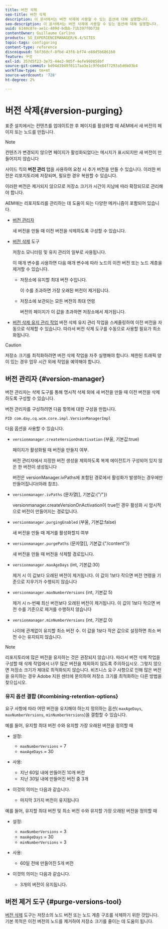 ```yaml
---
title: 버전 삭제
seo-title: 버전 삭제
description: 이 문서에서는 버전 삭제에 사용할 수 있는 옵션에 대해 설명합니다.
seo-description: 이 문서에서는 버전 삭제에 사용할 수 있는 옵션에 대해 설명합니다.
uuid: 6140c87e-ae1c-409d-bdbb-71b397f0b738
contentOwner: Guillaume Carlino
products: SG_EXPERIENCEMANAGER/6.4/SITES
topic-tags: configuring
content-type: reference
discoiquuid: 56f36dcf-8fbd-43f8-bf74-e88d5b686160
feature: 구성
exl-id: 357d5f23-3e75-44e3-905f-4efe960858bf
source-git-commit: bd94d3949f0117aa3e1c9f0e84f7293a5d6b03b4
workflow-type: tm+mt
source-wordcount: '728'
ht-degree: 2%

---
```


# 버전 삭제{#version-purging}

표준 설치에서는 컨텐츠를 업데이트한 후 페이지를 활성화할 때 AEM에서 새 버전의 페이지 또는 노드를 만듭니다.

>[!NOTE]
>
>컨텐츠가 변경되지 않으면 페이지가 활성화되었다는 메시지가 표시되지만 새 버전이 만들어지지 않습니다

사이드 킥의 **버전 관리** 탭을 사용하여 요청 시 추가 버전을 만들 수 있습니다. 이러한 버전은 리포지토리에 저장되며, 필요한 경우 복원할 수 있습니다.

이러한 버전은 제거되지 않으므로 저장소 크기가 시간이 지남에 따라 확장되므로 관리해야 합니다.

AEM에는 리포지토리를 관리하는 데 도움이 되는 다양한 메커니즘이 포함되어 있습니다.

* [버전 관리자](#version-manager)

   새 버전을 만들 때 이전 버전을 삭제하도록 구성할 수 있습니다.

* [버전 삭제](/help/sites-deploying/monitoring-and-maintaining.md#version-purging) 도구

   저장소 모니터링 및 유지 관리의 일부로 사용됩니다.

   이 매개 변수를 사용하면 다음 매개 변수에 따라 노드의 이전 버전 또는 노드 계층을 제거할 수 있습니다.

   * 저장소에 유지할 최대 버전 수입니다.

      이 수를 초과하면 가장 오래된 버전이 제거됩니다.

   * 저장소에 보관되는 모든 버전의 최대 연령

      버전의 페이지가 이 값을 초과하면 저장소에서 제거됩니다.

* [버전 삭제 유지 관리 작업](/help/sites-administering/operations-dashboard.md#automated-maintenance-tasks) 버전 삭제 유지 관리 작업을 스케줄링하여 이전 버전을 자동으로 삭제할 수 있습니다. 따라서 버전 삭제 도구를 수동으로 사용할 필요가 최소화됩니다.

>[!CAUTION]
>
>저장소 크기를 최적화하려면 버전 삭제 작업을 자주 실행해야 합니다. 제한된 트래픽 양이 있는 경우 업무 시간 외에 작업을 예약해야 합니다.

## 버전 관리자 {#version-manager}

버전 관리자는 삭제 도구를 통해 명시적 삭제 외에 새 버전을 만들 때 이전 버전을 삭제하도록 구성할 수 있습니다.

버전 관리자를 구성하려면 다음 항목에 대한 구성을 만듭니다.

`PID com.day.cq.wcm.core.impl.VersionManagerImpl`

다음 옵션을 사용할 수 있습니다.

* `versionmanager.createVersionOnActivation` (부울, 기본값:true)

   페이지가 활성화될 때 버전을 만들지 여부.

   버전 관리자에서 지정한 버전 생성을 제외하도록 복제 에이전트가 구성되어 있지 않은 한 버전이 생성됩니다

   버전은 versionManager.ivPaths에 포함된 경로에서 활성화가 발생하는 경우에만 만들어집니다(아래 참조).

* `versionmanager.ivPaths` (문자열[], 기본값:{&quot;/&quot;})

   versionmanager.createVersionOnActivation이 true인 경우 활성화 시 암시적으로 버전이 만들어지는 경로입니다.

* `versionmanager.purgingEnabled` (부울, 기본값:false)

   새 버전을 만들 때 제거를 활성화할지 여부

* `versionmanager.purgePaths` (문자열[], 기본값:{&quot;/content&quot;})

   새 버전을 만들 때 버전을 삭제할 경로입니다.

* `versionmanager.maxAgeDays` (int, 기본값:30)

   제거 시 이 값보다 오래된 버전이 제거됩니다. 이 값이 1보다 작으면 버전 연령을 기준으로 지우기가 수행되지 않습니다

* `versionmanager.maxNumberVersions` (int, 기본값 5)

   제거 시 n-번째 최신 버전보다 오래된 버전이 제거됩니다. 이 값이 1보다 작으면 버전 수를 기준으로 제거를 수행하지 않습니다

* `versionmanager.minNumberVersions` (int, 기본값 0)

   나이에 관계없이 유지할 최소 버전 수. 이 값을 1보다 작은 값으로 설정하면 최소 버전 수는 유지되지 않습니다.

>[!NOTE]
>
>리포지토리에 많은 버전을 유지하는 것은 권장되지 않습니다. 따라서 버전 삭제 작업을 구성할 때 삭제 작업에서 너무 많은 버전을 제외하지 않도록 주의하십시오. 그렇지 않으면 저장소 크기가 제대로 최적화되지 않습니다. 비즈니스 요구 사항으로 인해 많은 버전을 유지하는 경우 Adobe 지원 센터에 문의하여 저장소 크기를 최적화하는 다른 방법을 찾으십시오.

### 유지 옵션 결합 {#combining-retention-options}

요구 사항에 따라 어떤 버전을 유지해야 하는지 정의하는 옵션( `maxAgeDays`, `maxNumberVersions`, `minNumberVersions`)을 결합할 수 있습니다.

예를 들어, 유지할 최대 버전 수와 유지할 가장 오래된 버전을 정의할 때

* 설정:

   * `maxNumberVersions` = 7
   * `maxAgeDays` = 30

* 사용:

   * 지난 60일 내에 만들어진 10개 버전
   * 지난 30일 내에 만들어진 버전 중 3개

* 이것의 의미는 다음과 같습니다.

   * 마지막 3가지 버전이 유지됩니다

예를 들어, 유지할 최대 버전 및 최소 버전 수와 유지할 가장 오래된 버전을 정의할 때

* 설정:

   * `maxNumberVersions` = 3
   * `maxAgeDays` = 30
   * `minNumberVersions` = 3

* 사용:

   * 60일 전에 만들어진 5개 버전

* 이것의 의미는 다음과 같습니다.

   * 3개의 버전이 유지됩니다.

## 버전 제거 도구 {#purge-versions-tool}

[버전 삭제](/help/sites-deploying/monitoring-and-maintaining.md#purgeversionstool) 도구는 저장소의 노드 버전 또는 노드 계층 구조를 삭제하기 위한 것입니다. 기본 목적은 이전 버전의 노드를 제거하여 저장소 크기를 줄이는 데 도움이 됩니다.
